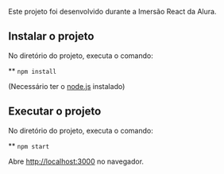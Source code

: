 Este projeto foi desenvolvido durante a Imersão React da Alura.

## Instalar o projeto

No diretório do projeto, executa o comando:

** `npm install`

(Necessário ter o [node.js](https://nodejs.org/en/) instalado)

## Executar o projeto

No diretório do projeto, executa o comando:

** `npm start`

Abre [http://localhost:3000](http://localhost:3000) no navegador.

